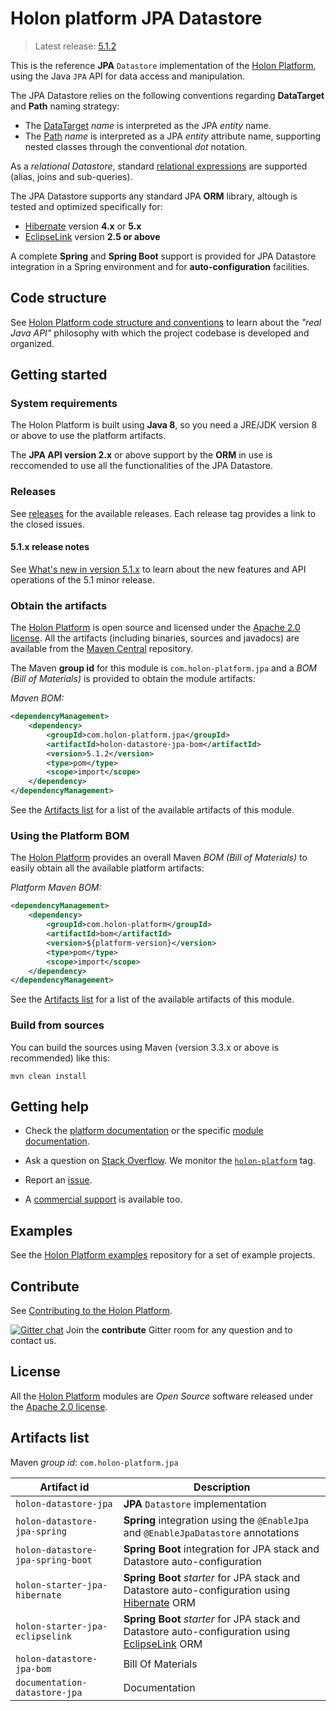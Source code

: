 # Holon platform JPA Datastore

> Latest release: [5.1.2](#obtain-the-artifacts)

This is the reference __JPA__ `Datastore` implementation of the [Holon Platform](https://holon-platform.com), using the Java `JPA` API for data access and manipulation.

The JPA Datastore relies on the following conventions regarding __DataTarget__ and __Path__ naming strategy:

* The [DataTarget](https://docs.holon-platform.com/current/reference/holon-core.html#DataTarget) _name_ is interpreted as the JPA _entity_ name.
* The [Path](https://docs.holon-platform.com/current/reference/holon-core.html#Path) _name_ is interpreted as a JPA _entity_ attribute name, supporting nested classes through the conventional _dot_ notation.

As a _relational Datastore_, standard [relational expressions](https://docs.holon-platform.com/current/reference/holon-datastore-jpa.html#Relational-expressions) are supported (alias, joins and sub-queries).

The JPA Datastore supports any standard JPA __ORM__ library, altough is tested and optimized specifically for:

* [Hibernate](http://hibernate.org/orm) version __4.x__ or __5.x__
* [EclipseLink](http://www.eclipse.org/eclipselink) version __2.5 or above__

A complete __Spring__ and __Spring Boot__ support is provided for JPA Datastore integration in a Spring environment and for __auto-configuration__ facilities.

## Code structure

See [Holon Platform code structure and conventions](https://github.com/holon-platform/platform/blob/master/CODING.md) to learn about the _"real Java API"_ philosophy with which the project codebase is developed and organized.

## Getting started

### System requirements

The Holon Platform is built using __Java 8__, so you need a JRE/JDK version 8 or above to use the platform artifacts.

The __JPA API version 2.x__ or above support by the __ORM__ in use is reccomended to use all the functionalities of the JPA Datastore.

### Releases

See [releases](https://github.com/holon-platform/holon-datastore-jpa/releases) for the available releases. Each release tag provides a link to the closed issues.

#### 5.1.x release notes

See [What's new in version 5.1.x](https://docs.holon-platform.com/current/reference/holon-datastore-jpa.html#WhatsNew51x) to learn about the new features and API operations of the 5.1 minor release.

### Obtain the artifacts

The [Holon Platform](https://holon-platform.com) is open source and licensed under the [Apache 2.0 license](LICENSE.md). All the artifacts (including binaries, sources and javadocs) are available from the [Maven Central](https://mvnrepository.com/repos/central) repository.

The Maven __group id__ for this module is `com.holon-platform.jpa` and a _BOM (Bill of Materials)_ is provided to obtain the module artifacts:

_Maven BOM:_
```xml
<dependencyManagement>
    <dependency>
        <groupId>com.holon-platform.jpa</groupId>
        <artifactId>holon-datastore-jpa-bom</artifactId>
        <version>5.1.2</version>
        <type>pom</type>
        <scope>import</scope>
    </dependency>
</dependencyManagement>
```

See the [Artifacts list](#artifacts-list) for a list of the available artifacts of this module.

### Using the Platform BOM

The [Holon Platform](https://holon-platform.com) provides an overall Maven _BOM (Bill of Materials)_ to easily obtain all the available platform artifacts:

_Platform Maven BOM:_
```xml
<dependencyManagement>
    <dependency>
        <groupId>com.holon-platform</groupId>
        <artifactId>bom</artifactId>
        <version>${platform-version}</version>
        <type>pom</type>
        <scope>import</scope>
    </dependency>
</dependencyManagement>
```

See the [Artifacts list](#artifacts-list) for a list of the available artifacts of this module.

### Build from sources

You can build the sources using Maven (version 3.3.x or above is recommended) like this: 

`mvn clean install`

## Getting help

* Check the [platform documentation](https://docs.holon-platform.com/current/reference) or the specific [module documentation](https://docs.holon-platform.com/current/reference/holon-datastore-jpa.html).

* Ask a question on [Stack Overflow](http://stackoverflow.com). We monitor the [`holon-platform`](http://stackoverflow.com/tags/holon-platform) tag.

* Report an [issue](https://github.com/holon-platform/holon-datastore-jpa/issues).

* A [commercial support](https://holon-platform.com/services) is available too.

## Examples

See the [Holon Platform examples](https://github.com/holon-platform/holon-examples) repository for a set of example projects.

## Contribute

See [Contributing to the Holon Platform](https://github.com/holon-platform/platform/blob/master/CONTRIBUTING.md).

[![Gitter chat](https://badges.gitter.im/Join%20Chat.svg)](https://gitter.im/holon-platform/contribute?utm_source=share-link&utm_medium=link&utm_campaign=share-link) 
Join the __contribute__ Gitter room for any question and to contact us.

## License

All the [Holon Platform](https://holon-platform.com) modules are _Open Source_ software released under the [Apache 2.0 license](LICENSE).

## Artifacts list

Maven _group id_: `com.holon-platform.jpa`

Artifact id | Description
----------- | -----------
`holon-datastore-jpa` | __JPA__ `Datastore` implementation
`holon-datastore-jpa-spring` | __Spring__ integration using the `@EnableJpa` and  `@EnableJpaDatastore` annotations
`holon-datastore-jpa-spring-boot` | __Spring Boot__ integration for JPA stack and Datastore auto-configuration
`holon-starter-jpa-hibernate` | __Spring Boot__ _starter_ for JPA stack and Datastore auto-configuration using [Hibernate](http://hibernate.org/orm) ORM
`holon-starter-jpa-eclipselink` | __Spring Boot__ _starter_ for JPA stack and Datastore auto-configuration using [EclipseLink](http://www.eclipse.org/eclipselink) ORM
`holon-datastore-jpa-bom` | Bill Of Materials
`documentation-datastore-jpa` | Documentation
